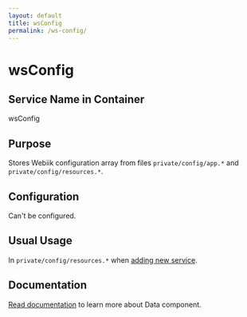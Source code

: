 ```yaml
---
layout: default
title: wsConfig
permalink: /ws-config/
---
```

# wsConfig
## Service Name in Container
wsConfig

## Purpose
Stores Webiik configuration array from files `private/config/app.*` and `private/config/resources.*`.

## Configuration
Can't be configured.

## Usual Usage
In `private/config/resources.*` when [adding new service](/container#adding-service).

## Documentation
[Read documentation](https://github.com/webiik/data) to learn more about Data component.